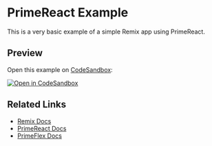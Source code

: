 # PrimeReact Example

This is a very basic example of a simple Remix app using PrimeReact.

## Preview

Open this example on [CodeSandbox](https://codesandbox.com):

[![Open in CodeSandbox](https://codesandbox.io/static/img/play-codesandbox.svg)](https://codesandbox.io/s/hardcore-grass-qhqv5b)

## Related Links

- [Remix Docs](https://remix.run/docs)
- [PrimeReact Docs](https://primefaces.org/primereact)
- [PrimeFlex Docs](https://primefaces.org/primeflex)
